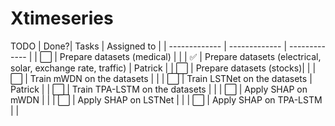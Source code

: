 # Xtimeseries
TODO
| Done?| Tasks  | Assigned to |
| ------------- | ------------- | ------------- |
| ⬜️ | Prepare datasets (medical)  |           |
| ✅ | Prepare datasets (electrical, solar, exchange rate, traffic)   |  Patrick  |
| ⬜️ | Prepare datasets (stocks)|              |
| ⬜️ | Train mWDN on the datasets  |              |
| ⬜️ | Train LSTNet on the datasets   |   Patrick           |
| ⬜️ | Train TPA-LSTM on the datasets |              |
| ⬜️ | Apply SHAP on mWDN |              |
| ⬜️ | Apply SHAP on LSTNet |              |
| ⬜️ | Apply SHAP on TPA-LSTM  |              |
